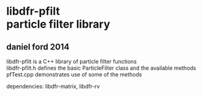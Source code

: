 libdfr-pfilt  
particle filter library
====================
daniel ford 2014
--------------------

libdfr-pfilt is a C++ library of particle filter functions  
libdfr-pfilt.h defines the basic ParticleFilter class and the available methods  
pfTest.cpp demonstrates use of some of the methods  

dependencies: libdfr-matrix, libdfr-rv